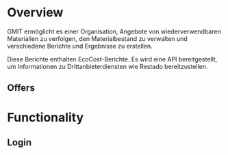# Overview

GMIT ermöglicht es einer Organisation, Angebote von wiederverwendbaren Materialien zu verfolgen, den Materialbestand zu verwalten und verschiedene Berichte und Ergebnisse zu erstellen.

Diese Berichte enthalten EcoCost-Berichte. Es wird eine API bereitgestellt, um Informationen zu Drittanbieterdiensten wie Restado bereitzustellen.

## Offers

# Functionality

## Login


